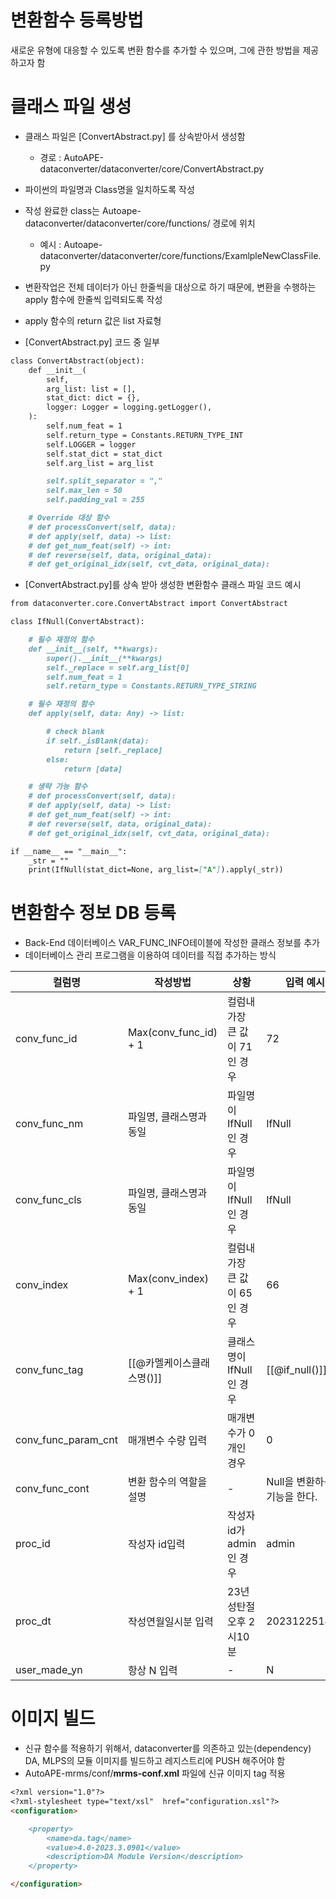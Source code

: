 # 변환함수 등록방법


새로운 유형에 대응할 수 있도록 변환 함수를 추가할 수 있으며, 그에 관한 방법을 제공하고자 함


# 클래스 파일 생성


- 클래스 파일은 [ConvertAbstract.py] 를 상속받아서 생성함
    - 경로 : AutoAPE-dataconverter/dataconverter/core/ConvertAbstract.py
- 파이썬의 파일명과 Class명을 일치하도록 작성
- 작성 완료한 class는 Autoape-dataconverter/dataconverter/core/functions/ 경로에 위치
    - 예시 : Autoape-dataconverter/dataconverter/core/functions/ExamlpleNewClassFile.py
- 변환작업은 전체 데이터가 아닌 한줄씩을 대상으로 하기 때문에, 변환을 수행하는 apply 함수에 한줄씩 입력되도록 작성
- apply 함수의 return 값은 list 자료형
    

    
- [ConvertAbstract.py] 코드 중 일부

```markdown
class ConvertAbstract(object):
    def __init__(
        self,
        arg_list: list = [],
        stat_dict: dict = {},
        logger: Logger = logging.getLogger(),
    ):
        self.num_feat = 1
        self.return_type = Constants.RETURN_TYPE_INT
        self.LOGGER = logger
        self.stat_dict = stat_dict
        self.arg_list = arg_list

        self.split_separator = ","
        self.max_len = 50
        self.padding_val = 255

	# Override 대상 함수
	# def processConvert(self, data):
	# def apply(self, data) -> list:
	# def get_num_feat(self) -> int:
	# def reverse(self, data, original_data):
	# def get_original_idx(self, cvt_data, original_data):
```


- [ConvertAbstract.py]를 상속 받아 생성한 변환함수 클래스 파일 코드 예시

```markdown
from dataconverter.core.ConvertAbstract import ConvertAbstract

class IfNull(ConvertAbstract):

    # 필수 재정의 함수
    def __init__(self, **kwargs):
        super().__init__(**kwargs)
        self._replace = self.arg_list[0]
        self.num_feat = 1
        self.return_type = Constants.RETURN_TYPE_STRING

    # 필수 재정의 함수
    def apply(self, data: Any) -> list:

        # check blank
        if self._isBlank(data):
            return [self._replace]
        else:
            return [data]

	# 생략 가능 함수
	# def processConvert(self, data):
	# def apply(self, data) -> list:
	# def get_num_feat(self) -> int:
	# def reverse(self, data, original_data):
	# def get_original_idx(self, cvt_data, original_data):

if __name__ == "__main__":
    _str = ""
    print(IfNull(stat_dict=None, arg_list=["A"]).apply(_str))
```

# 변환함수 정보 DB 등록



- Back-End 데이터베이스 VAR_FUNC_INFO테이블에 작성한 클래스 정보를 추가
- 데이터베이스 관리 프로그램을 이용하여 데이터를 직접 추가하는 방식

| 컬럼명 | 작성방법 | 상황 | 입력 예시 |
| --- | --- | --- | --- |
| conv_func_id | Max(conv_func_id) + 1 | 컬럼내 가장 큰 값이 71인 경우 | 72 |
| conv_func_nm | 파일명, 클래스명과 동일 | 파일명이 IfNull 인 경우 | IfNull |
| conv_func_cls | 파일명, 클래스명과 동일 | 파일명이 IfNull 인 경우 | IfNull |
| conv_index | Max(conv_index) + 1 | 컬럼내 가장 큰 값이 65인 경우 | 66 |
| conv_func_tag | [[@카멜케이스클래스명()]] | 클래스명이 IfNull 인 경우 | [[@if_null()]] |
| conv_func_param_cnt | 매개변수 수량 입력 | 매개변수가 0개인 경우 | 0 |
| conv_func_cont | 변환 함수의 역할을 설명 | - | Null을 변환하는 기능을 한다. |
| proc_id | 작성자 id입력 | 작성자 id가 admin인 경우 | admin |
| proc_dt | 작성연월일시분 입력 | 23년 성탄절 오후 2시10분 | 202312251410 |
| user_made_yn | 항상 N 입력 | - | N |

# 이미지 빌드



- 신규 함수를 적용하기 위해서, dataconverter를 의존하고 있는(dependency) DA, MLPS의 모듈 이미지를 빌드하고 레지스트리에 PUSH 해주어야 함
- AutoAPE-mrms/conf/**mrms-conf.xml** 파일에 신규 이미지 tag 적용

```markdown
<?xml version="1.0"?>
<?xml-stylesheet type="text/xsl"  href="configuration.xsl"?>
<configuration>

	<property>
		<name>da.tag</name>
		<value>4.0-2023.3.0901</value>
		<description>DA Module Version</description>
	</property>

</configuration>
```
